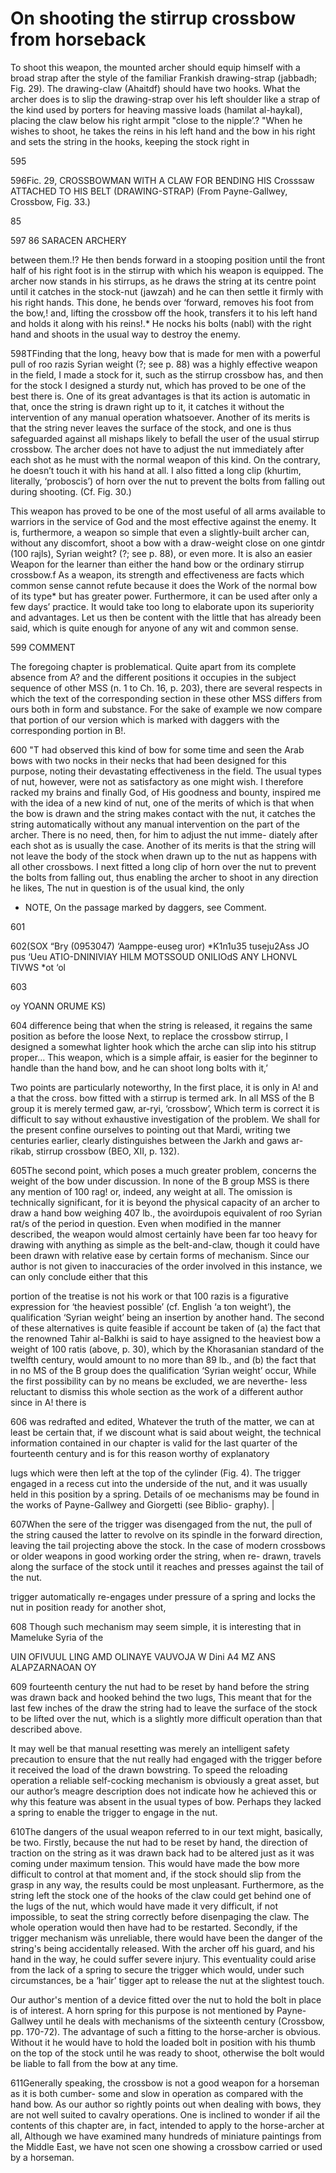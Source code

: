 # On shooting the stirrup crossbow from horseback

To shoot this weapon, the mounted archer should equip himself with a broad strap
after the style of the familiar Frankish drawing-strap (jabbadh; Fig. 29). The
drawing-claw (Ahaitdf) should have two hooks. What the archer does is to slip
the drawing-strap over his left shoulder like a strap of the kind used by
porters for heaving massive loads (hamilat al-haykal), placing the claw below
his right armpit "close to the nipple’.? "When he wishes to shoot, he takes the
reins in his left hand and the bow in his right and sets the string in the
hooks, keeping the stock right in

595



596Fic. 29, CROSSBOWMAN WITH A CLAW FOR BENDING HIS Crosssaw ATTACHED TO HIS BELT
(DRAWING-STRAP) (From Payne-Gallwey, Crossbow, Fig. 33.)


85

597
86 SARACEN ARCHERY


between them.!? He then bends forward in a stooping position until the front
half of his right foot is in the stirrup with which his weapon is equipped. The
archer now stands in his stirrups, as he draws the string at its centre point
until it catches in the stock-nut (jawzah) and he can then settle it firmly with
his right hands. This done, he bends over ‘forward, removes his foot from the
bow,! and, lifting the crossbow off the hook, transfers it to his left hand and
holds it along with his reins!.* He nocks his bolts (nabl) with the right hand
and shoots in the usual way to destroy the enemy.

598TFinding that the long, heavy bow that is made for men with a powerful pull of
roo razis Syrian weight (?; see p. 88) was a highly effective weapon in the
field, I made a stock for it, such as the stirrup crossbow has, and then for the
stock I designed a sturdy nut, which has proved to be one of the best there
is. One of its great advantages is that its action is automatic in that, once
the string is drawn right up to it, it catches it without the intervention of
any manual operation whatsoever. Another of its merits is that the string never
leaves the surface of the stock, and one is thus safeguarded against all mishaps
likely to befall the user of the usual stirrup crossbow.  The archer does not
have to adjust the nut immediately after each shot as he must with the normal
weapon of this kind. On the contrary, he doesn’t touch it with his hand at
all. I also fitted a long clip (khurtim, literally, ‘proboscis’) of horn over
the nut to prevent the bolts from falling out during shooting. (Cf. Fig. 30.)

This weapon has proved to be one of the most useful of all arms available to
warriors in the service of God and the most effective against the enemy. It is,
furthermore, a weapon so simple that even a slightly-built archer can, without
any discomfort, shoot a bow with a draw-weight close on one gintdr (100 rajls),
Syrian weight? (?; see p. 88), or even more. It is also an easier Weapon for the
learner than either the hand bow or the ordinary stirrup crossbow.f As a weapon,
its strength and effectiveness are facts which common sense cannot refute
because it does the Work of the normal bow of its type* but has greater
power. Furthermore, it can be used after only a few days’ practice. It would
take too long to elaborate upon its superiority and advantages. Let us then be
content with the little that has already been said, which is quite enough for
anyone of any wit and common sense.

599
COMMENT


The foregoing chapter is problematical. Quite apart from its complete absence
from A? and the different positions it occupies in the subject sequence of other
MSS (n. 1 to Ch. 16, p. 203), there are several respects in which the text of
the corresponding section in these other MSS differs from ours both in form and
substance. For the sake of example we now compare that portion of our version
which is marked with daggers with the corresponding portion in B!.

600
"T had observed this kind of bow for some time and seen the Arab bows with two
nocks in their necks that had been designed for this purpose, noting their
devastating effectiveness in the field. The usual types of nut, however, were
not as satisfactory as one might wish. I therefore racked my brains and finally
God, of His goodness and bounty, inspired me with the idea of a new kind of nut,
one of the merits of which is that when the bow is drawn and the string makes
contact with the nut, it catches the string automatically without any manual
intervention on the part of the archer. There is no need, then, for him to
adjust the nut imme- diately after each shot as is usually the case. Another of
its merits is that the string will not leave the body of the stock when drawn up
to the nut as happens with all other crossbows.  I next fitted a long clip of
horn over the nut to prevent the bolts from falling out, thus enabling the
archer to shoot in any direction he likes, The nut in question is of the usual
kind, the only


* NOTE, On the passage marked by daggers, see Comment.

601



602(SOX “Bry (0953047) ‘Aamppe-euseg uror) *K1n1u35 tuseju2Ass JO pus ‘Ueu
ATIO-DNINIVIAY HILM MOTSSOUD ONILIOdS ANY LHONVL TIVWS *ot ‘ol



603

oy YOANN ORUME KS)

604
difference being that when the string is released, it regains the same position
as before the loose Next, to replace the crossbow stirrup, I designed a somewhat
lighter hook which the arche can slip into his stitrup proper... This weapon,
which is a simple affair, is easier for the beginner to handle than the hand
bow, and he can shoot long bolts with it,’


Two points are particularly noteworthy, In the first place, it is only in A! and
a that the cross.  bow fitted with a stirrup is termed ark. In all MSS of the B
group it is merely termed gaw, ar-ryi, ‘crossbow’, Which term is correct it is
difficult to say without exhaustive investigation of the problem. We shall for
the present confine ourselves to pointing out that Mardi, writing twe centuries
earlier, clearly distinguishes between the Jarkh and gaws ar-rikab, stirrup
crossbow (BEO, XII, p. 132).

605The second point, which poses a much greater problem, concerns the weight of the
bow under discussion. In none of the B group MSS is there any mention of 100
rag! or, indeed, any weight at all. The omission is technically significant, for
it is beyond the physical capacity of an archer to draw a hand bow weighing 407
lb., the avoirdupois equivalent of roo Syrian rat/s of the period in
question. Even when modified in the manner described, the weapon would almost
certainly have been far too heavy for drawing with anything as simple as the
belt-and-claw, though it could have been drawn with relative ease by certain
forms of mechanism. Since our author is not given to inaccuracies of the order
involved in this instance, we can only conclude either that this

portion of the treatise is not his work or that 100 razis is a figurative
expression for ‘the heaviest possible’ (cf. English ‘a ton weight’), the
qualification ‘Syrian weight’ being an insertion by another hand. The second of
these alternatives is quite feasible if account be taken of (a) the fact that
the renowned Tahir al-Balkhi is said to haye assigned to the heaviest bow a
weight of 100 ratis (above, p. 30), which by the Khorasanian standard of the
twelfth century, would amount to no more than 89 lb., and (b) the fact that in
no MS of the B group does the qualification ‘Syrian weight’ occur, While the
first possibility can by no means be excluded, we are neverthe- less reluctant
to dismiss this whole section as the work of a different author since in A!
there is

606
was redrafted and edited, Whatever the truth of the matter, we can at least be
certain that, if we discount what is said about weight, the technical
information contained in our chapter is valid for the last quarter of the
fourteenth century and is for this reason worthy of explanatory


lugs which were then left at the top of the cylinder (Fig. 4). The trigger
engaged in a recess cut into the underside of the nut, and it was usually held
in this position by a spring. Details of oe mechanisms may be found in the works
of Payne-Gallwey and Giorgetti (see Biblio- graphy). |

607When the sere of the trigger was disengaged from the nut, the pull of the string
caused the latter to revolve on its spindle in the forward direction, leaving
the tail projecting above the stock.  In the case of modern crossbows or older
weapons in good working order the string, when re- drawn, travels along the
surface of the stock until it reaches and presses against the tail of the nut.


trigger automatically re-engages under pressure of a spring and locks the nut in
position ready for another shot,

608
Though such mechanism may seem simple, it is interesting that in Mameluke Syria
of the


UIN OFIVUUL LING AMD OLINAYE VAUVOJA W Dini A4 MZ ANS ALAPZARNAOAN OY

609
fourteenth century the nut had to be reset by hand before the string was drawn
back and hooked behind the two lugs, This meant that for the last few inches of
the draw the string had to leave the surface of the stock to be lifted over the
nut, which is a slightly more difficult operation than that described above.

It may well be that manual resetting was merely an intelligent safety precaution
to ensure that the nut really had engaged with the trigger before it received
the load of the drawn bowstring.  To speed the reloading operation a reliable
self-cocking mechanism is obviously a great asset, but our author’s meagre
description does not indicate how he achieved this or why this feature was
absent in the usual types of bow. Perhaps they lacked a spring to enable the
trigger to engage in the nut.

610The dangers of the usual weapon referred to in our text might, basically, be
two. Firstly, because the nut had to be reset by hand, the direction of traction
on the string as it was drawn back had to be altered just as it was coming under
maximum tension. This would have made the bow more difficult to control at that
moment and, if the stock should slip from the grasp in any way, the results
could be most unpleasant. Furthermore, as the string left the stock one of the
hooks of the claw could get behind one of the lugs of the nut, which would have
made it very difficult, if not impossible, to seat the string correctly before
disenpaging the claw. The whole operation would then have had to be
restarted. Secondly, if the trigger mechanism wäs unreliable, there would have
been the danger of the string's being accidentally released. With the archer off
his guard, and his hand in the way, he could suffer severe injury. This
eventuality could arise from the lack of a spring to secure the trigger which
would, under such circumstances, be a ‘hair’ tigger apt to release the nut at
the slightest touch.

Our author's mention of a device fitted over the nut to hold the bolt in place
is of interest.  A horn spring for this purpose is not mentioned by
Payne-Gallwey until he deals with mechanisms of the sixteenth century (Crossbow,
pp. 170-72). The advantage of such a fitting to the horse-archer is
obvious. Without it he would have to hold the loaded bolt in position with his
thumb on the top of the stock until he was ready to shoot, otherwise the bolt
would be liable to fall from the bow at any time.

611Generally speaking, the crossbow is not a good weapon for a horseman as it is
both cumber- some and slow in operation as compared with the hand bow. As our
author so rightly points out when dealing with bows, they are not well suited to
cavalry operations. One is inclined to wonder if ail the contents of this
chapter are, in fact, intended to apply to the horse-archer at all, Although we
have examined many hundreds of miniature paintings from the Middle East, we have
not scen one showing a crossbow carried or used by a horseman.
